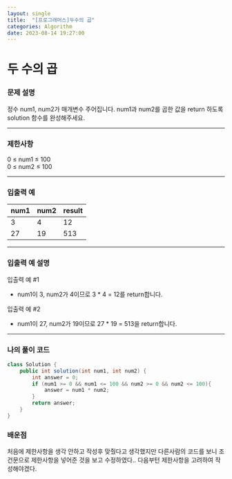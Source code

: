 ```yaml
---
layout: single
title:  "[프로그래머스]두수의 곱"
categories: Algorithm
date: 2023-08-14 19:27:00
---
```



# 두 수의 곱

### 문제 설명
정수 num1, num2가 매개변수 주어집니다. num1과 num2를 곱한 값을 return 하도록 solution 함수를 완성해주세요.

----------------

### 제한사항
0 ≤ num1 ≤ 100  
0 ≤ num2 ≤ 100

----------------

### 입출력 예

|num1|	num2|	result|
|---|---|---|
|3|	4|	12|
|27|	19|	513|

----------------

### 입출력 예 설명
입출력 예 #1  
* num1이 3, num2가 4이므로 3 * 4 = 12를 return합니다.  

입출력 예 #2  
* num1이 27, num2가 19이므로 27 * 19 = 513을 return합니다.

----------------

### 나의 풀이 코드

```java
class Solution {
    public int solution(int num1, int num2) {
        int answer = 0;
        if (num1 >= 0 && num1 <= 100 && num2 >= 0 && num2 <= 100){
            answer = num1 * num2;
        }
        return answer;
    }
}
```

### 배운점

<p>처음에 제한사항을 생각 안하고 작성후 맞췄다고 생각했지만 다른사람의 코드를 보니 조건문으로 제한사항을 넣어준 것을 보고 수정하였다.. 다음부턴 제한사항을 고려하여 작성해야겠다.
</p>
